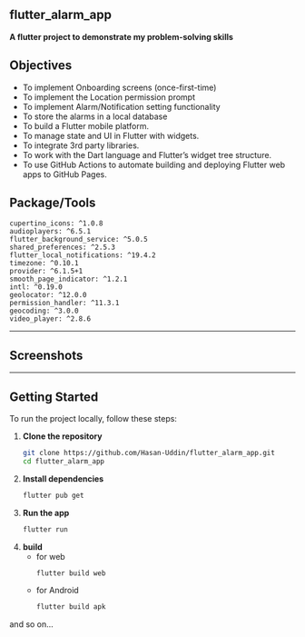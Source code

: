 ## flutter_alarm_app
**A flutter project to demonstrate my problem-solving skills**

## Objectives
- To implement Onboarding screens (once-first-time)
- To implement the Location permission prompt
- To implement Alarm/Notification setting functionality
- To store the alarms in a local database 
- To build a Flutter mobile platform.
- To manage state and UI in Flutter with widgets.
- To integrate 3rd party libraries.
- To work with the Dart language and Flutter’s widget tree structure.
- To use GitHub Actions to automate building and deploying Flutter web apps to GitHub Pages.


## Package/Tools

    cupertino_icons: ^1.0.8
    audioplayers: ^6.5.1
    flutter_background_service: ^5.0.5
    shared_preferences: ^2.5.3
    flutter_local_notifications: ^19.4.2
    timezone: ^0.10.1
    provider: ^6.1.5+1
    smooth_page_indicator: ^1.2.1
    intl: ^0.19.0
    geolocator: ^12.0.0
    permission_handler: ^11.3.1
    geocoding: ^3.0.0
    video_player: ^2.8.6


---

## Screenshots


---

## Getting Started

To run the project locally, follow these steps:

1. **Clone the repository**
    ```bash
    git clone https://github.com/Hasan-Uddin/flutter_alarm_app.git
    cd flutter_alarm_app
3. **Install dependencies**
    ```bash
    flutter pub get
4. **Run the app**
    ```bash
    flutter run
5. **build**
    - for web
        ```bash
        flutter build web
    - for Android
        ```bash
        flutter build apk

and so on...
